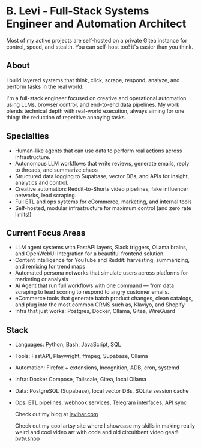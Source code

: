 # B. Levi - Full-Stack Systems Engineer and Automation Architect

Most of my active projects are self-hosted on a private Gitea instance for control, speed, and stealth. You can self-host too! it's easier than you think.

## About

I build layered systems that think, click, scrape, respond, analyze, and perform tasks in the real world.

I'm a full-stack engineer focused on creative and operational automation using LLMs, browser control, and end-to-end data pipelines. My work blends technical depth with real-world execution, always aiming for one thing: the reduction of repetitive annoying tasks.

## Specialties

- Human-like agents that can use data to perform real actions across infrastructure.
- Autonomous LLM workflows that write reviews, generate emails, reply to threads, and summarize chaos
- Structured data logging to Supabase, vector DBs, and APIs for insight, analytics and control.
- Creative automation: Reddit-to-Shorts video pipelines, fake influencer networks, lead scraping.
- Full ETL and ops systems for eCommerce, marketing, and internal tools
- Self-hosted, modular infrastructure for maximum control (and zero rate limits!)

## Current Focus Areas

- LLM agent systems with FastAPI layers, Slack triggers, Ollama brains, and OpenWebUI Integration for a beautiful frontend solution.
- Content intelligence for YouTube and Reddit: harvesting, summarizing, and remixing for trend maps 
- Automated persona networks that simulate users across platforms for marketing or analysis
- Ai Agent that run full workflows with one command — from data scraping to lead scoring to respond to angry customer emails.
- eCommerce tools that generate batch product changes, clean catalogs, and plug into the most common CRMS such as, Klaviyo, and Shopify
- Infra that just works: Postgres, Docker, Ollama, Gitea, WireGuard

## Stack 

- Languages: Python, Bash, JavaScript, SQL
- Tools: FastAPI, Playwright, ffmpeg, Supabase, Ollama
- Automation: Firefox + extensions, Incognition, ADB, cron, systemd
- Infra: Docker Compose, Tailscale, Gitea, local Ollama
- Data: PostgreSQL (Supabase), local vector DBs, SQLite session cache
- Ops: ETL pipelines, webhook services, Telegram interfaces, API sync

  Check out my blog at [levibar.com](https://levibar.com)

  Check out my cool artsy site where I showcase my skills in making really weird and cool video art with code and old circuitbent video gear! [pvtv.shop](https://pvtv.shop/pages/about) 

